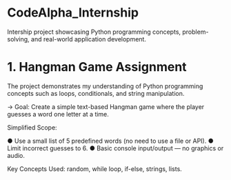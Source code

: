 # CodeAlpha_Internship
Intership project showcasing Python programming concepts, problem-solving, and real-world application development.

# 1. Hangman Game Assignment
The project demonstrates my understanding of Python programming concepts such as loops, conditionals, and string manipulation.

-> Goal: 
Create a simple text-based Hangman game where the player guesses a word one letter at a time.

Simplified Scope:

●​ Use a small list of 5 predefined words (no need to use a file or API).
●​ Limit incorrect guesses to 6.
●​ Basic console input/output — no graphics or audio.

Key Concepts Used: random, while loop, if-else, strings, lists.
